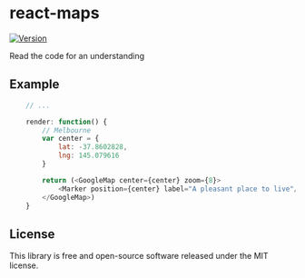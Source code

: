 # react-maps

[![Version](http://img.shields.io/npm/v/react-maps.svg)](https://www.npmjs.org/package/react-maps)

Read the code for an understanding


## Example

``` javascript
	// ...

	render: function() {
		// Melbourne
		var center = {
			lat: -37.8602828,
			lng: 145.079616
		}

		return (<GoogleMap center={center} zoom={8}>
			<Marker position={center} label="A pleasant place to live"/>
		</GoogleMap>)
	}
```


## License

This library is free and open-source software released under the MIT license.
